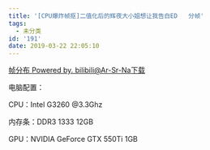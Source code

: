 ```yaml
---
title: '[CPU爆炸帧抠]二值化后的辉夜大小姐想让我告白ED   分帧'
tags:
  - 未分类
id: '191'
date: 2019-03-22 22:05:10
---
```


[帧分布 Powered by. bilibili@Ar-Sr-Na](http://www.saten.top/wp-content/uploads/2019/03/unnamed-file.pdf)[下载](http://www.saten.top/wp-content/uploads/2019/03/unnamed-file.pdf)

电脑配置：

CPU：Intel G3260 @3.3Ghz

内存条：DDR3 1333 12GB

GPU：NVIDIA GeForce GTX 550Ti 1GB